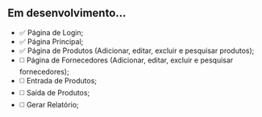 ## Em desenvolvimento...

* ✅ Página de Login;
* ✅ Página Principal;
* ✅ Página de Produtos (Adicionar, editar, excluir e pesquisar produtos);
* ◻️ Página de Fornecedores (Adicionar, editar, excluir e pesquisar fornecedores);
* ◻️ Entrada de Produtos;
* ◻️ Saída de Produtos;
* ◻️ Gerar Relatório;

